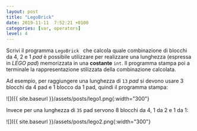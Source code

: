 ```yaml
---
layout: post
title: "LegoBrick"
date: 2019-11-11  7:52:21 +0100
categories: [var, operators]
level: 4
---
```


Scrivi il programma `LegoBrick ` che calcola quale combinazione di blocchi da 4, 2 e 1 *pad* è possibile utilizzare per realizzare una lunghezza (espressa in *LEGO pad*) memorizzata in una **costante** `int`. Il programma stampa poi a terminale la rappresentazione stilizzata della combinazione calcolata.

Ad esempio, per raggiungere una lunghezza di `13` *pad* si devono usare 3 blocchi da 4 pad e 1 blocco da 1 pad, quindi il programma stampa:


![]({{ site.baseurl }}/assets/posts/lego1.png{:width="300"}


Invece per una lunghezza di `35` pad servono 8 blocchi da 4, 1 da 2 e 1 da 1:


![]({{ site.baseurl }}/assets/posts/lego2.png{:width="300"}
